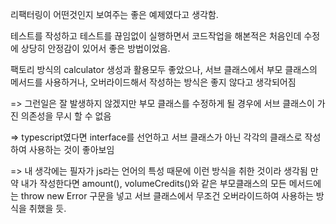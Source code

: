 리팩터링이 어떤것인지 보여주는 좋은 예제였다고 생각함.

테스트를 작성하고 테스트를 끊임없이 실행하면서 코드작업을 해본적은 처음인데 수정에 상당히 안정감이 있어서 좋은 방법이었음.

팩토리 방식의 calculator 생성과 활용모두 좋았으나, 서브 클래스에서 부모 클래스의 메서드를 사용하거나, 오버라이드해서 작성하는 방식은 좋지 않다고 생각되어짐

=> 그런일은 잘 발생하지 않겠지만 부모 클래스를 수정하게 될 경우에 서브 클래스이 가진 의존성을 무시 할 수 없음

=> typescript였다면 interface를 선언하고 서브 클래스가 아닌 각각의 클래스로 작성하여 사용하는 것이 좋아보임

=> 내 생각에는 필자가 js라는 언어의 특성 때문에 이런 방식을 취한 것이라 생각됨 만약 내가 작성한다면 amount(), volumeCredits()와 같은 부모클래스의 모든 메서드에는 throw new Error 구문을 넣고 서브 클래스에서 무조건 오버라이드하여 사용하는 방식을 취했을 듯.

